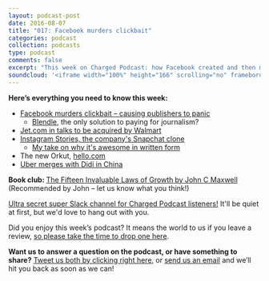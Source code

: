```yaml
---
layout: podcast-post
date: 2016-08-07
title: "017: Facebook murders clickbait"
categories: podcast
collection: podcasts
type: podcast
comments: false
excerpt: "This week on Charged Podcast: how Facebook created and then murdered clickbait, Instagram copies Snapchat, Uber fails in China, Jet.com getting in bed with Walmart and a whole lot more."
soundcloud: '<iframe width="100%" height="166" scrolling="no" frameborder="no" src="https://w.soundcloud.com/player/?url=https%3A//api.soundcloud.com/tracks/284558245&amp;color=ff5500&amp;auto_play=false&amp;hide_related=false&amp;show_comments=true&amp;show_user=true&amp;show_reposts=false"></iframe>'
---
```

<strong>Here’s everything you need to know this week:</strong>
<ul>
 	<li><a href="http://www.nytimes.com/2016/08/05/technology/facebook-moves-to-push-clickbait-lower-in-the-news-feed.html?_r=0">Facebook murders clickbait – causing publishers to panic</a>
<ul>
 	<li><a href="http://blendle.com">Blendle</a>, the only solution to paying for journalism?</li>
</ul>
</li>
 	<li><a href="http://www.wsj.com/articles/wal-mart-in-talks-to-buy-web-retailer-jet-com-1470237311">Jet.com in talks to be acquired by Walmart</a></li>
 	<li><a href="http://blog.instagram.com/post/148348940287/160802-stories">Instagram Stories, the company's Snapchat clone</a>
<ul>
 	<li><a href="http://thenextweb.com/opinion/2016/08/03/everyone-says-instagram-stories-copied-snapchat-but-its-got-a-killer-feature/#gref">My take on why it's awesome in written form</a></li>
</ul>
</li>
 	<li>The new Orkut, <a href="http://hello.com/en/index.html">hello.com</a></li>
 	<li><a href="http://www.bloomberg.com/news/articles/2016-08-01/uber-said-to-merge-china-business-with-didi-in-35-billion-deal">Uber merges with Didi in China</a></li>
</ul>

<strong>Book club: </strong><a href="https://www.amazon.com/15-Invaluable-Laws-Growth-Potential-ebook/dp/B0076DF6T4#nav-subnav">The Fifteen Invaluable Laws of Growth<strong> </strong>by John C Maxwell </a>(Recommended by John – let us know what you think!)

<a href="https://charged-podcast.herokuapp.com/">Ultra secret super Slack channel for Charged Podcast listeners!</a> It'll be quiet at first, but we'd love to hang out with you.

Did you enjoy this week’s podcast? It means the world to us if you leave a review, <a href="https://itunes.apple.com/nz/podcast/charged-tech-podcast/id1090693983">so please take the time to drop one here</a>.

<strong>Want us to answer a question on the podcast, or have something to share?</strong> <a href="https://twitter.com/home?status=%40jedgar%20%40ow%20I%20have%20something%20to%20say%20about%20%40chargedpodcast!">Tweet us both by clicking right here</a>, or <a href="mailto:hi@chargedpodcast.com">send us an email</a> and we’ll hit you back as soon as we can!
